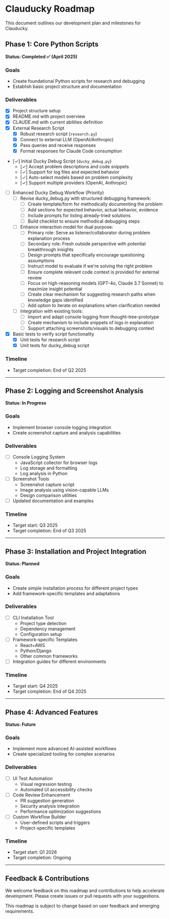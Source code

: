 # Clauducky Roadmap

This document outlines our development plan and milestones for Clauducky.

## Phase 1: Core Python Scripts
**Status: Completed ✅ (April 2025)**

### Goals
- Create foundational Python scripts for research and debugging
- Establish basic project structure and documentation

### Deliverables
- [x] Project structure setup
- [x] README.md with project overview
- [x] CLAUDE.md with current abilities definition
- [x] External Research Script
  - [x] Robust research script (`research.py`)
  - [x] Connect to external LLM (OpenAI/Anthropic)
  - [x] Pass queries and receive responses
  - [x] Format responses for Claude Code consumption
- [✓] Initial Ducky Debug Script (`ducky_debug.py`)
  - [✓] Accept problem descriptions and code snippets
  - [✓] Support for log files and expected behavior
  - [✓] Auto-select models based on problem complexity
  - [✓] Support multiple providers (OpenAI, Anthropic)

- [ ] Enhanced Ducky Debug Workflow (Priority)
  - [ ] Revise ducky_debug.py with structured debugging framework:
    - [ ] Create template/form for methodically documenting the problem
    - [ ] Add sections for expected behavior, actual behavior, evidence
    - [ ] Include prompts for listing already-tried solutions
    - [ ] Build checklist to ensure methodical debugging steps
  - [ ] Enhance interaction model for dual purpose:
    - [ ] Primary role: Serve as listener/collaborator during problem explanation process
    - [ ] Secondary role: Fresh outside perspective with potential breakthrough insights
    - [ ] Design prompts that specifically encourage questioning assumptions
    - [ ] Instruct model to evaluate if we're solving the right problem
    - [ ] Ensure complete relevant code context is provided for external review
    - [ ] Focus on high-reasoning models (GPT-4o, Claude 3.7 Sonnet) to maximize insight potential
    - [ ] Create clear mechanism for suggesting research paths when knowledge gaps identified
    - [ ] Add option to iterate on explanations when clarification needed
  - [ ] Integration with existing tools:
    - [ ] Import and adapt console logging from thought-tree-prototype
    - [ ] Create mechanism to include snippets of logs in explanation
    - [ ] Support attaching screenshots/visuals to debugging context
- [x] Basic tests to verify script functionality
  - [x] Unit tests for research script
  - [x] Unit tests for ducky_debug script

### Timeline
- Target completion: End of Q2 2025

---

## Phase 2: Logging and Screenshot Analysis
**Status: In Progress**

### Goals
- Implement browser console logging integration
- Create screenshot capture and analysis capabilities

### Deliverables
- [ ] Console Logging System
  - JavaScript collector for browser logs
  - Log storage and formatting
  - Log analysis in Python
- [ ] Screenshot Tools
  - Screenshot capture script
  - Image analysis using vision-capable LLMs
  - Design comparison utilities
- [ ] Updated documentation and examples

### Timeline
- Target start: Q3 2025
- Target completion: End of Q3 2025

---

## Phase 3: Installation and Project Integration
**Status: Planned**

### Goals
- Create simple installation process for different project types
- Add framework-specific templates and adaptations

### Deliverables
- [ ] CLI Installation Tool
  - Project type detection
  - Dependency management
  - Configuration setup
- [ ] Framework-specific Templates
  - React+AWS
  - Python/Django
  - Other common frameworks
- [ ] Integration guides for different environments

### Timeline
- Target start: Q4 2025
- Target completion: End of Q4 2025

---

## Phase 4: Advanced Features
**Status: Future**

### Goals
- Implement more advanced AI-assisted workflows
- Create specialized tooling for complex scenarios

### Deliverables
- [ ] UI Test Automation
  - Visual regression testing
  - Automated UI accessibility checks
- [ ] Code Review Enhancement
  - PR suggestion generation
  - Security analysis integration
  - Performance optimization suggestions
- [ ] Custom Workflow Builder
  - User-defined scripts and triggers
  - Project-specific templates

### Timeline
- Target start: Q1 2026
- Target completion: Ongoing

---

## Feedback & Contributions

We welcome feedback on this roadmap and contributions to help accelerate development. Please create issues or pull requests with your suggestions.

This roadmap is subject to change based on user feedback and emerging requirements.